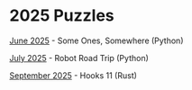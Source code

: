 # 2025 Puzzles

[June 2025](06/) - Some Ones, Somewhere (Python)

[July 2025](07/) - Robot Road Trip (Python)

[September 2025](09/) - Hooks 11 (Rust)